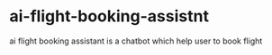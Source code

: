 # ai-flight-booking-assistnt
ai flight booking assistant is a chatbot which help user to book flight
